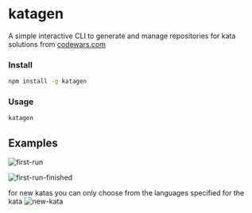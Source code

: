 # katagen

A simple interactive CLI to generate and manage repositories for kata solutions from [codewars.com](codewars.com)

### Install

```sh
npm install -g katagen
```

### Usage

```sh
katagen
```

## Examples

![first-run](https://i.imgur.com/wvezXnR.png)

![first-run-finished](https://i.imgur.com/ZpXQp9P.png)

for new katas you can only choose from the languages specified for the kata
![new-kata](https://i.imgur.com/1ICHI8d.png)
